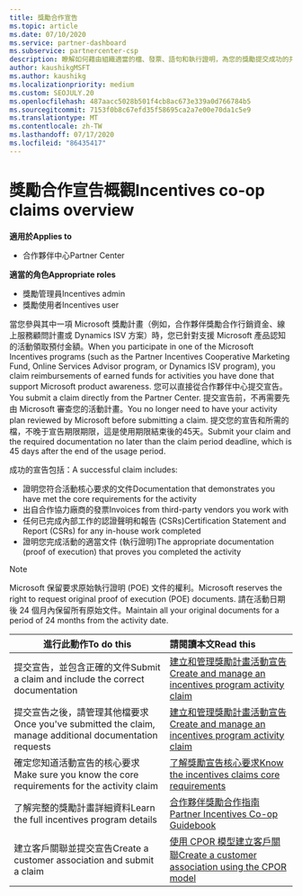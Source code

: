 ```yaml
---
title: 獎勵合作宣告
ms.topic: article
ms.date: 07/10/2020
ms.service: partner-dashboard
ms.subservice: partnercenter-csp
description: 瞭解如何藉由組織適當的檔、發票、語句和執行證明，為您的獎勵提交成功的共同作業索賠。
author: kaushikgMSFT
ms.author: kaushikg
ms.localizationpriority: medium
ms.custom: SEOJULY.20
ms.openlocfilehash: 487aacc5028b501f4cb8ac673e339a0d766784b5
ms.sourcegitcommit: 7153f0b8c67efd35f58695ca2a7e00e70da1c5e9
ms.translationtype: MT
ms.contentlocale: zh-TW
ms.lasthandoff: 07/17/2020
ms.locfileid: "86435417"
---
```

# <a name="incentives-co-op-claims-overview"></a><span data-ttu-id="8d8bd-103">獎勵合作宣告概觀</span><span class="sxs-lookup"><span data-stu-id="8d8bd-103">Incentives co-op claims overview</span></span>

<span data-ttu-id="8d8bd-104">**適用於**</span><span class="sxs-lookup"><span data-stu-id="8d8bd-104">**Applies to**</span></span>

- <span data-ttu-id="8d8bd-105">合作夥伴中心</span><span class="sxs-lookup"><span data-stu-id="8d8bd-105">Partner Center</span></span>

<span data-ttu-id="8d8bd-106">**適當的角色**</span><span class="sxs-lookup"><span data-stu-id="8d8bd-106">**Appropriate roles**</span></span>

- <span data-ttu-id="8d8bd-107">獎勵管理員</span><span class="sxs-lookup"><span data-stu-id="8d8bd-107">Incentives admin</span></span>
- <span data-ttu-id="8d8bd-108">獎勵使用者</span><span class="sxs-lookup"><span data-stu-id="8d8bd-108">Incentives user</span></span>

<span data-ttu-id="8d8bd-109">當您參與其中一項 Microsoft 獎勵計畫（例如，合作夥伴獎勵合作行銷資金、線上服務顧問計畫或 Dynamics ISV 方案）時，您已針對支援 Microsoft 產品認知的活動領取預付金額。</span><span class="sxs-lookup"><span data-stu-id="8d8bd-109">When you participate in one of the Microsoft Incentives programs (such as the Partner Incentives Cooperative Marketing Fund, Online Services Advisor program, or Dynamics ISV program), you claim reimbursements of earned funds for activities you have done that support Microsoft product awareness.</span></span> <span data-ttu-id="8d8bd-110">您可以直接從合作夥伴中心提交宣告。</span><span class="sxs-lookup"><span data-stu-id="8d8bd-110">You submit a claim directly from the Partner Center.</span></span> <span data-ttu-id="8d8bd-111">提交宣告前，不再需要先由 Microsoft 審查您的活動計畫。</span><span class="sxs-lookup"><span data-stu-id="8d8bd-111">You no longer need to have your activity plan reviewed by Microsoft before submitting a claim.</span></span> <span data-ttu-id="8d8bd-112">提交您的宣告和所需的檔，不晚于宣告期限期限，這是使用期限結束後的45天。</span><span class="sxs-lookup"><span data-stu-id="8d8bd-112">Submit your claim and the required documentation no later than the claim period deadline, which is 45 days after the end of the usage period.</span></span>

<span data-ttu-id="8d8bd-113">成功的宣告包括：</span><span class="sxs-lookup"><span data-stu-id="8d8bd-113">A successful claim includes:</span></span>

- <span data-ttu-id="8d8bd-114">證明您符合活動核心要求的文件</span><span class="sxs-lookup"><span data-stu-id="8d8bd-114">Documentation that demonstrates you have met the core requirements for the activity</span></span>
- <span data-ttu-id="8d8bd-115">出自合作協力廠商的發票</span><span class="sxs-lookup"><span data-stu-id="8d8bd-115">Invoices from third-party vendors you work with</span></span>
- <span data-ttu-id="8d8bd-116">任何已完成內部工作的認證聲明和報告 (CSRs)</span><span class="sxs-lookup"><span data-stu-id="8d8bd-116">Certification Statement and Report (CSRs) for any in-house work completed</span></span>
- <span data-ttu-id="8d8bd-117">證明您完成活動的適當文件 (執行證明)</span><span class="sxs-lookup"><span data-stu-id="8d8bd-117">The appropriate documentation (proof of execution) that proves you completed the activity</span></span> 

>[!NOTE]
><span data-ttu-id="8d8bd-118">Microsoft 保留要求原始執行證明 (POE) 文件的權利。</span><span class="sxs-lookup"><span data-stu-id="8d8bd-118">Microsoft reserves the right to request original proof of execution (POE) documents.</span></span> <span data-ttu-id="8d8bd-119">請在活動日期後 24 個月內保留所有原始文件。</span><span class="sxs-lookup"><span data-stu-id="8d8bd-119">Maintain all your original documents for a period of 24 months from the activity date.</span></span> 

|<span data-ttu-id="8d8bd-120">**進行此動作**</span><span class="sxs-lookup"><span data-stu-id="8d8bd-120">**To do this**</span></span>   |<span data-ttu-id="8d8bd-121">**請閱讀本文**</span><span class="sxs-lookup"><span data-stu-id="8d8bd-121">**Read this**</span></span>   |
|-----------------|:--------------------------------------|
|<span data-ttu-id="8d8bd-122">提交宣告，並包含正確的文件</span><span class="sxs-lookup"><span data-stu-id="8d8bd-122">Submit a claim and include the correct documentation</span></span>|[<span data-ttu-id="8d8bd-123">建立和管理獎勵計畫活動宣告</span><span class="sxs-lookup"><span data-stu-id="8d8bd-123">Create and manage an incentives program activity claim</span></span>](create-incentives-claims.md)|
|<span data-ttu-id="8d8bd-124">提交宣告之後，請管理其他檔要求</span><span class="sxs-lookup"><span data-stu-id="8d8bd-124">Once you've submitted the claim, manage additional documentation requests</span></span>|[<span data-ttu-id="8d8bd-125">建立和管理獎勵計畫活動宣告</span><span class="sxs-lookup"><span data-stu-id="8d8bd-125">Create and manage an incentives program activity claim</span></span>](create-incentives-claims.md)  |
|<span data-ttu-id="8d8bd-126">確定您知道活動宣告的核心要求</span><span class="sxs-lookup"><span data-stu-id="8d8bd-126">Make sure you know the core requirements for the activity claim</span></span>|[<span data-ttu-id="8d8bd-127">了解獎勵宣告核心要求</span><span class="sxs-lookup"><span data-stu-id="8d8bd-127">Know the incentives claims core requirements</span></span>](core-requirements.md)   |
|<span data-ttu-id="8d8bd-128">了解完整的獎勵計畫詳細資料</span><span class="sxs-lookup"><span data-stu-id="8d8bd-128">Learn the full incentives program details</span></span>|[<span data-ttu-id="8d8bd-129">合作夥伴獎勵合作指南</span><span class="sxs-lookup"><span data-stu-id="8d8bd-129">Partner Incentives Co-op Guidebook</span></span>](https://assets.microsoft.com/coop-guidebook.pdf)
|<span data-ttu-id="8d8bd-130">建立客戶關聯並提交宣告</span><span class="sxs-lookup"><span data-stu-id="8d8bd-130">Create a customer association and submit a claim</span></span> |[<span data-ttu-id="8d8bd-131">使用 CPOR 模型建立客戶關聯</span><span class="sxs-lookup"><span data-stu-id="8d8bd-131">Create a customer association using the CPOR model</span></span>](submit-osa-claim.md)|
                                                                                 
                                   

